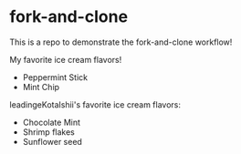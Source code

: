 # fork-and-clone

This is a repo to demonstrate the fork-and-clone workflow!

My favorite ice cream flavors!

- Peppermint Stick
- Mint Chip

leadingeKotaIshii's favorite ice cream flavors:

- Chocolate Mint
- Shrimp flakes
- Sunflower seed
